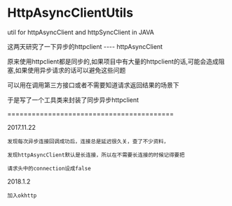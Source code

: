 # HttpAsyncClientUtils

util for httpAsyncClient and httpSyncClient  in JAVA

这两天研究了一下异步的httpclient ---- httpAsyncClient

原来使用httpclient都是同步的,如果项目中有大量的httpclient的话,可能会造成阻塞,如果使用异步请求的话可以避免这些问题

可以用在调用第三方接口或者不需要知道请求返回结果的场景下

于是写了一个工具类来封装了同步异步httpclient



=========================================

2017.11.22

    发现每次异步连接回调成功后，连接总是延迟很久关，查了不少资料，
    
    发现httpAsyncClient默认是长连接，所以在不需要长连接的时候记得要把
    
    请求头中的connection设成false
    
2018.1.2

    加入okhttp